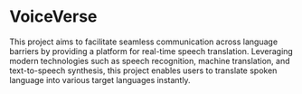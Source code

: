 # VoiceVerse
This project aims to facilitate seamless communication across language barriers by providing a platform for real-time speech translation. Leveraging modern technologies such as speech recognition, machine translation, and text-to-speech synthesis, this project enables users to translate spoken language into various target languages instantly.

